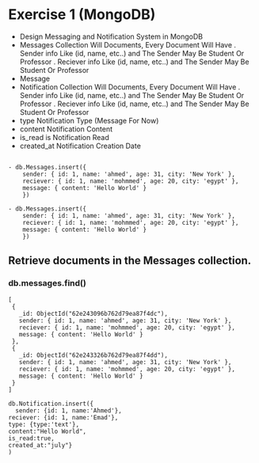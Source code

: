 # Exercise 1 (MongoDB)

* Design Messaging and Notification System in MongoDB
* Messages Collection Will Documents, Every Document Will Have
  . Sender info Like (id, name, etc..) and The Sender May Be Student Or Professor
  . Reciever info Like (id, name, etc..) and The Sender May Be Student Or Professor
* Message
* Notification Collection Will Documents, Every Document Will Have
  . Sender info Like (id, name, etc..) and The Sender May Be Student Or Professor
  . Reciever info Like (id, name, etc..) and The Sender May Be Student Or Professor
* type Notification Type (Message For Now)
* content Notification Content
* is_read is Notification Read
* created_at Notification Creation Date

```

- db.Messages.insert({
    sender: { id: 1, name: 'ahmed', age: 31, city: 'New York' },
    reciever: { id: 1, name: 'mohmmed', age: 20, city: 'egypt' },
    message: { content: 'Hello World' }
    })
    
- db.Messages.insert({
    sender: { id: 1, name: 'ahmed', age: 31, city: 'New York' },
    reciever: { id: 1, name: 'mohmmed', age: 20, city: 'egypt' },
    message: { content: 'Hello World' }
    })

```
 ## Retrieve  documents in the Messages collection.

 ### db.messages.find()
 

 
 ```
 [
  {
    _id: ObjectId("62e243096b762d79ea87f4dc"),
    sender: { id: 1, name: 'ahmed', age: 31, city: 'New York' },
    reciever: { id: 1, name: 'mohmmed', age: 20, city: 'egypt' },
    message: { content: 'Hello World' }
  },
  {
    _id: ObjectId("62e243326b762d79ea87f4dd"),
    sender: { id: 1, name: 'ahmed', age: 31, city: 'New York' },
    reciever: { id: 1, name: 'mohmmed', age: 20, city: 'egypt' },
    message: { content: 'Hello World' }
  }
]
 
 ```
 
 
```
db.Notification.insert({
  sender: {id: 1, name:'Ahmed'},
reciever: {id: 1, name:'Emad'}, 
type: {type:'text'}, 
content:"Hello World",
is_read:true, 
created_at:"july"} 
)
 
```
